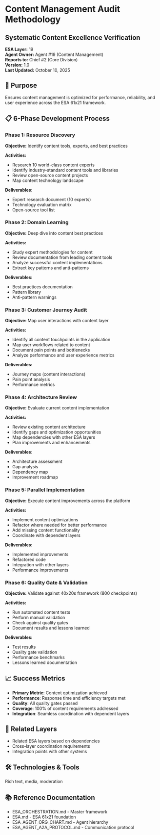 # Content Management Audit Methodology
## Systematic Content Excellence Verification

**ESA Layer:** 19  
**Agent Owner:** Agent #19 (Content Management)  
**Reports to:** Chief #2 (Core Division)  
**Version:** 1.0  
**Last Updated:** October 10, 2025

## 🎯 Purpose
Ensures content management is optimized for performance, reliability, and user experience across the ESA 61x21 framework.

## 📋 6-Phase Development Process

### Phase 1: Resource Discovery
**Objective:** Identify content tools, experts, and best practices

**Activities:**
- Research 10 world-class content experts
- Identify industry-standard content tools and libraries
- Review open-source content projects
- Map content technology landscape

**Deliverables:**
- Expert research document (10 experts)
- Technology evaluation matrix
- Open-source tool list

### Phase 2: Domain Learning
**Objective:** Deep dive into content best practices

**Activities:**
- Study expert methodologies for content
- Review documentation from leading content tools
- Analyze successful content implementations
- Extract key patterns and anti-patterns

**Deliverables:**
- Best practices documentation
- Pattern library
- Anti-pattern warnings

### Phase 3: Customer Journey Audit
**Objective:** Map user interactions with content layer

**Activities:**
- Identify all content touchpoints in the application
- Map user workflows related to content
- Document pain points and bottlenecks
- Analyze performance and user experience metrics

**Deliverables:**
- Journey maps (content interactions)
- Pain point analysis
- Performance metrics

### Phase 4: Architecture Review
**Objective:** Evaluate current content implementation

**Activities:**
- Review existing content architecture
- Identify gaps and optimization opportunities
- Map dependencies with other ESA layers
- Plan improvements and enhancements

**Deliverables:**
- Architecture assessment
- Gap analysis
- Dependency map
- Improvement roadmap

### Phase 5: Parallel Implementation
**Objective:** Execute content improvements across the platform

**Activities:**
- Implement content optimizations
- Refactor where needed for better performance
- Add missing content functionality
- Coordinate with dependent layers

**Deliverables:**
- Implemented improvements
- Refactored code
- Integration with other layers
- Performance improvements

### Phase 6: Quality Gate & Validation
**Objective:** Validate against 40x20s framework (800 checkpoints)

**Activities:**
- Run automated content tests
- Perform manual validation
- Check against quality gates
- Document results and lessons learned

**Deliverables:**
- Test results
- Quality gate validation
- Performance benchmarks
- Lessons learned documentation

## 📈 Success Metrics
- **Primary Metric**: Content optimization achieved
- **Performance**: Response time and efficiency targets met
- **Quality**: All quality gates passed
- **Coverage**: 100% of content requirements addressed
- **Integration**: Seamless coordination with dependent layers

## 🔗 Related Layers
- Related ESA layers based on dependencies
- Cross-layer coordination requirements
- Integration points with other systems

## 🛠️ Technologies & Tools
Rich text, media, moderation

## 📚 Reference Documentation
- ESA_ORCHESTRATION.md - Master framework
- ESA.md - ESA 61x21 foundation
- ESA_AGENT_ORG_CHART.md - Agent hierarchy
- ESA_AGENT_A2A_PROTOCOL.md - Communication protocol

